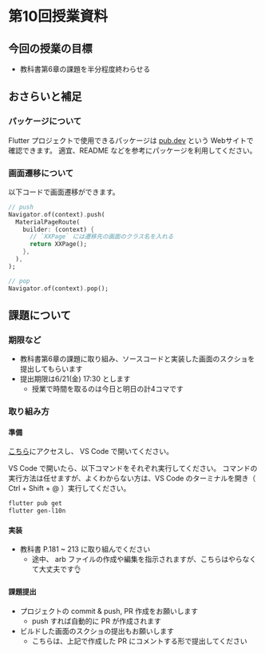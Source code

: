 # 第10回授業資料

## 今回の授業の目標

- 教科書第6章の課題を半分程度終わらせる

## おさらいと補足

### パッケージについて

Flutter プロジェクトで使用できるパッケージは [pub.dev](https://pub.dev/) という Webサイトで確認できます。
適宜、README などを参考にパッケージを利用してください。

### 画面遷移について

以下コードで画面遷移ができます。

```dart
// push
Navigator.of(context).push(
  MaterialPageRoute(
    builder: (context) {
      // `XXPage` には遷移先の画面のクラス名を入れる
      return XXPage();
    },
  ),
);

// pop
Navigator.of(context).pop();
```

## 課題について

### 期限など

- 教科書第6章の課題に取り組み、ソースコードと実装した画面のスクショを提出してもらいます
- 提出期限は6/21(金) 17:30 とします
  - 授業で時間を取るのは今日と明日の計4コマです

### 取り組み方

#### 準備

[こちら](https://classroom.github.com/a/UZESfsaL)にアクセスし、 VS Code で開いてください。

VS Code で開いたら、以下コマンドをそれぞれ実行してください。
コマンドの実行方法は任せますが、よくわからない方は、VS Code のターミナルを開き（ Ctrl + Shift + @ ）実行してください。

```sh
flutter pub get
flutter gen-l10n
```

#### 実装

- 教科書 P.181 ~ 213 に取り組んでください
  - 途中、 arb ファイルの作成や編集を指示されますが、こちらはやらなくて大丈夫です👌

#### 課題提出

- プロジェクトの commit & push, PR 作成をお願いします
  - push すれば自動的に PR が作成されます
- ビルドした画面のスクショの提出もお願いします
  - こちらは、上記で作成した PR にコメントする形で提出してください
